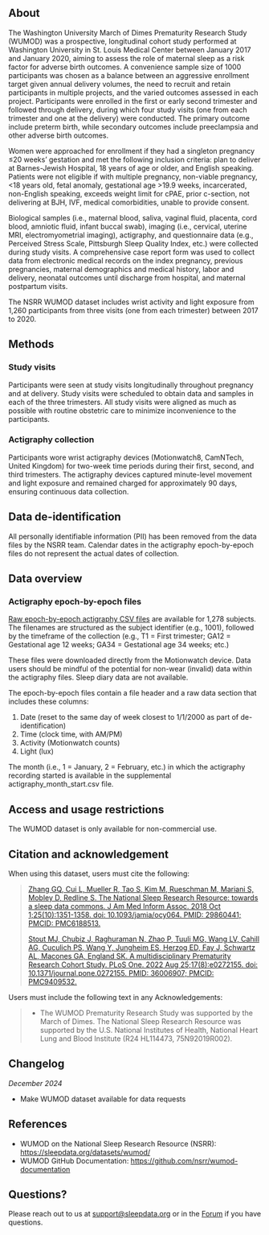 ## About

The Washington University March of Dimes Prematurity Research Study (WUMOD) was a prospective, longitudinal cohort study performed at Washington University in St. Louis Medical Center between January 2017 and January 2020, aiming to assess the role of maternal sleep as a risk factor for adverse birth outcomes. A convenience sample size of 1000 participants was chosen as a balance between an aggressive enrollment target given annual delivery volumes, the need to recruit and retain participants in multiple projects, and the varied outcomes assessed in each project. Participants were enrolled in the first or early second trimester and followed through delivery, during which four study visits (one from each trimester and one at the delivery) were conducted. The primary outcome include preterm birth, while secondary outcomes include preeclampsia and other adverse birth outcomes. 

Women were approached for enrollment if they had a singleton pregnancy ≤20 weeks’ gestation and met the following inclusion criteria: plan to deliver at Barnes-Jewish Hospital, 18 years of age or older, and English speaking. Patients were not eligible if with multiple pregnancy, non-viable pregnancy, <18 years old, fetal anomaly, gestational age >19.9 weeks, incarcerated, non-English speaking, exceeds weight limit for cPAE, prior c-section, not delivering at BJH, IVF, medical comorbidities, unable to provide consent.
 
Biological samples (i.e., maternal blood, saliva, vaginal fluid, placenta, cord blood, amniotic fluid, infant buccal swab), imaging (i.e., cervical, uterine MRI, electromyometrial imaging), actigraphy, and questionnaire data (e.g., Perceived Stress Scale, Pittsburgh Sleep Quality Index, etc.) were collected during study visits. A comprehensive case report form was used to collect data from electronic medical records on the index pregnancy, previous pregnancies, maternal demographics and medical history, labor and delivery, neonatal outcomes until discharge from hospital, and maternal postpartum visits. 

The NSRR WUMOD dataset includes wrist activity and light exposure from 1,260 participants from three visits (one from each trimester) between 2017 to 2020. 

## Methods

### Study visits

Participants were seen at study visits longitudinally throughout pregnancy and at delivery. Study visits were scheduled to obtain data and samples in each of the three trimesters. All study visits were aligned as much as possible with routine obstetric care to minimize inconvenience to the participants.

### Actigraphy collection

Participants wore wrist actigraphy devices (Motionwatch8, CamNTech, United Kingdom) for two-week time periods during their first, second, and third trimesters. The actigraphy devices captured minute-level movement and light exposure and remained charged for approximately 90 days, ensuring continuous data collection.

## Data de-identification

All personally identifiable information (PII) has been removed from the data files by the NSRR team. Calendar dates in the actigraphy epoch-by-epoch files do not represent the actual dates of collection.

## Data overview

### Actigraphy epoch-by-epoch files

[Raw epoch-by-epoch actigraphy CSV files](:files_path:/actigraphy) are available for 1,278 subjects. The filenames are structured as the subject identifier (e.g., 1001), followed by the timeframe of the collection (e.g., T1 = First trimester; GA12 = Gestational age 12 weeks; GA34 = Gestational age 34 weeks; etc.)

These files were downloaded directly from the Motionwatch device. Data users should be mindful of the potential for non-wear (invalid) data within the actigraphy files. Sleep diary data are not available. 

The epoch-by-epoch files contain a file header and a raw data section that includes these columns:

1. Date (reset to the same day of week closest to 1/1/2000 as part of de-identification)
2. Time (clock time, with AM/PM)
3. Activity (Motionwatch counts)
4. Light (lux)

The month (i.e., 1 = January, 2 = February, etc.) in which the actigraphy recording started is available in the supplemental actigraphy_month_start.csv file.

## Access and usage restrictions

The WUMOD dataset is only available for non-commercial use.

## Citation and acknowledgement

When using this dataset, users must cite the following:

> [Zhang GQ, Cui L, Mueller R, Tao S, Kim M, Rueschman M, Mariani S, Mobley D, Redline S. The National Sleep Research Resource: towards a sleep data commons. J Am Med Inform Assoc. 2018 Oct 1;25(10):1351-1358. doi: 10.1093/jamia/ocy064. PMID: 29860441; PMCID: PMC6188513.](https://pubmed.ncbi.nlm.nih.gov/29860441/)
> 
> [Stout MJ, Chubiz J, Raghuraman N, Zhao P, Tuuli MG, Wang LV, Cahill AG, Cuculich PS, Wang Y, Jungheim ES, Herzog ED, Fay J, Schwartz AL, Macones GA, England SK. A multidisciplinary Prematurity Research Cohort Study. PLoS One. 2022 Aug 25;17(8):e0272155. doi: 10.1371/journal.pone.0272155. PMID: 36006907; PMCID: PMC9409532.](https://pmc.ncbi.nlm.nih.gov/articles/PMC9409532/)

Users must include the following text in any Acknowledgements:

> - The WUMOD Prematurity Research Study was supported by the March of Dimes. The National Sleep Research Resource was supported by the U.S. National Institutes of Health, National Heart Lung and Blood Institute (R24 HL114473, 75N92019R002).

## Changelog

*December 2024*

- Make WUMOD dataset available for data requests

## References

- WUMOD on the National Sleep Research Resource (NSRR): https://sleepdata.org/datasets/wumod/
- WUMOD GitHub Documentation: https://github.com/nsrr/wumod-documentation

## Questions?

Please reach out to us at support@sleepdata.org or in the [Forum](https://sleepdata.org/forum) if you have questions.
